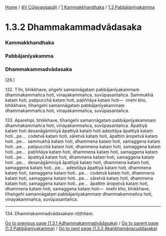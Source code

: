 
[Home](/) / [4V Cūḷavaggapāḷi](../../../4V.md) / [1 Kammakkhandhaka](../../1.md) / [1.3 Pabbājanīyakamma](../1.3.md)

# 1.3.2 Dhammakammadvādasaka

### Kammakkhandhaka

### Pabbājanīyakamma

### Dhammakammadvādasaka

(26.)

132\. Tīhi, bhikkhave, aṅgehi samannāgataṃ pabbājanīyakammaṃ dhammakammañca hoti, vinayakammañca, suvūpasantañca. Sammukhā kataṃ hoti, paṭipucchā kataṃ hoti, paṭiññāya kataṃ hoti—  imehi kho, bhikkhave, tīhaṅgehi samannāgataṃ pabbājanīyakammaṃ dhammakammañca hoti, vinayakammañca, suvūpasantañca.

133\. Aparehipi, bhikkhave, tīhaṅgehi samannāgataṃ pabbājanīyakammaṃ dhammakammañca hoti, vinayakammañca, suvūpasantañca. Āpattiyā kataṃ hoti desanāgāminiyā āpattiyā kataṃ hoti adesitāya āpattiyā kataṃ hoti…pe…  codetvā kataṃ hoti, sāretvā kataṃ hoti, āpattiṃ āropetvā kataṃ hoti…pe…  sammukhā kataṃ hoti, dhammena kataṃ hoti, samaggena kataṃ hoti…pe…  paṭipucchā kataṃ hoti, dhammena kataṃ hoti, samaggena kataṃ hoti…pe…  paṭiññāya kataṃ hoti, dhammena kataṃ hoti, samaggena kataṃ hoti…pe…  āpattiyā kataṃ hoti, dhammena kataṃ hoti, samaggena kataṃ hoti…pe…  desanāgāminiyā āpattiyā kataṃ hoti, dhammena kataṃ hoti, samaggena kataṃ hoti…pe…  adesitāya āpattiyā kataṃ hoti, dhammena kataṃ hoti, samaggena kataṃ hoti…pe…  codetvā kataṃ hoti, dhammena kataṃ hoti, samaggena kataṃ hoti…pe…  sāretvā kataṃ hoti, dhammena kataṃ hoti, samaggena kataṃ hoti…pe…  āpattiṃ āropetvā kataṃ hoti, dhammena kataṃ hoti, samaggena kataṃ hoti—  imehi kho, bhikkhave, tīhaṅgehi samannāgataṃ pabbājanīyakammaṃ dhammakammañca hoti, vinayakammañca, suvūpasantañca.

---

134\. Dhammakammadvādasakaṃ niṭṭhitaṃ.



[Go to previous page (1.3.1 Adhammakammadvādasaka)](1.3.1.md) / [Go to parent page (1.3 Pabbājanīyakamma)](../1.3.md) / [Go to next page (1.3.3 Ākaṅkhamānacuddasaka)](1.3.3.md)


